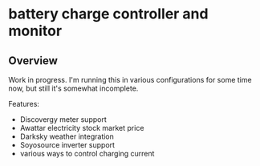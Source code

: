 # battery charge controller and monitor

## Overview

Work in progress. I'm running this in various configurations for some time now, but still it's somewhat incomplete.

Features:
 * Discovergy meter support
 * Awattar electricity stock market price
 * Darksky weather integration
 * Soyosource inverter support
 * various ways to control charging current

